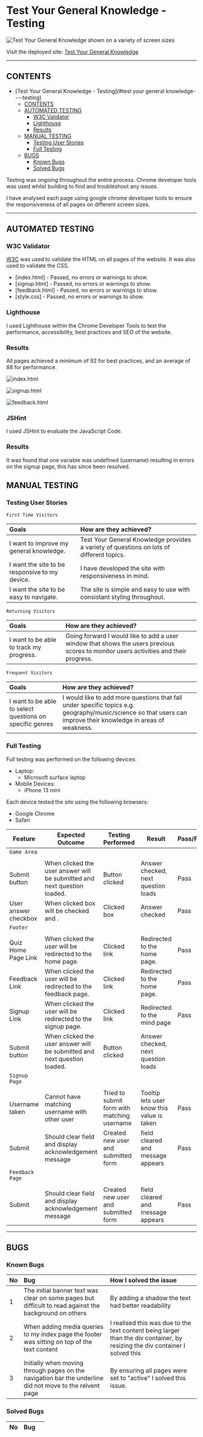 # Test Your General Knowledge -  Testing

![Test Your General Knowledge shown on a variety of screen sizes](assets/images/Portfolio2_depoloyed_site.png)

Visit the deployed site: [Test Your General Knowledge](https://sacarr98.github.io/Portfolio_Two/)
- - -

## CONTENTS

- [Test Your General Knowledge -  Testing](#test your general knowledge----testing)
  - [CONTENTS](#contents)
  - [AUTOMATED TESTING](#automated-testing)
    - [W3C Validator](#w3c-validator)
    - [Lighthouse](#lighthouse)
    - [Results](#results)
  - [MANUAL TESTING](#manual-testing)
    - [Testing User Stories](#testing-user-stories)
    - [Full Testing](#full-testing)
  - [BUGS](#bugs)
    - [Known Bugs](#known-bugs)
    - [Solved Bugs](#solved-bugs)

Testing was ongoing throughout the entire process. Chrome developer tools was used whilst building to find and troubleshoot any issues.

I have analysed each page using google chrome developer tools to ensure the responsiveness of all pages on different screen sizes.

- - -

## AUTOMATED TESTING

### W3C Validator

[W3C](https://validator.w3.org/) was used to validate the HTML on all pages of the website. It was also used to validate the CSS.

* [index.html] - Passed, no errors or warnings to show.
* [signup.html] - Passed, no errors or warnings to show.
* [feedback.html] - Passed, no errors or warnings to show.
* [style.css] - Passed, no errors or warnings to show.

### Lighthouse

I used Lighthouse within the Chrome Developer Tools to test the performance, accessibility, best practices and SEO of the website.

### Results

All pages achieved a minimum of 92 for best practices, and an average of 88 for performance.

![index.html](assets/images/Quiz_home_lighthouse.PNG)

![signup.html](assets/images/Signup_page_lighthouse.PNG)

![feedback.html](assets/images/feedback_lighthouse.PNG)

### JSHint

I used JSHint to evaluate the JavaScript Code.

### Results

It was found that one variable was undefined (username) resulting in errors on the signup page, this has since been resolved.

## MANUAL TESTING

### Testing User Stories

`First Time Visitors`

| Goals | How are they achieved? |
| :--- | :--- |
| I want to improve my general knowledge. | Test Your General Knowledge provides a variety of questions on lots of different topics. |
| I want the site to be responsive to my device. | I have developed the site with responsiveness in mind. |
| I want the site to be easy to navigate. | The site is simple and easy to use with consistant styling throughout.  |

`Returning Visitors`

|  Goals | How are they achieved? |
| :--- | :--- |
| I want to be able to track my progress. | Going forward I would like to add a user window that shows the users previous scores to monitor users activities and their progress. |

`Frequent Visitors`

| Goals | How are they achieved? |
| :--- | :--- |
| I want to be able to select questions on specific genres | I would like to add more questions that fall under specific topics e.g. geography/music/science so that users can improve their knowledge in areas of weakness.

### Full Testing

Full testing was performed on the following devices:

* Laptop:
  * Microsoft surface laptop
* Mobile Devices:
  * iPhone 13 mini

Each device tested the site using the following browsers:

* Google Chrome
* Safari


| Feature | Expected Outcome | Testing Performed | Result | Pass/Fail |
| --- | --- | --- | --- | --- |
| `Game Area` |
|  |  |  |  |  |
| Submit button | When clicked the user answer will be submitted and next question loaded. | Button clicked | Answer checked, next question loads | Pass |
| User answer checkbox | When clicked box will be checked and . | Clicked box | Answer checked | Pass |
| `Footer` |
|  |  |  |  |  |
| Quiz Home Page Link | When clicked the user will be redirected to the home page.| Clicked link | Redirected to the home page. | Pass |
| Feedback Link | When clicked the user will be redirected to the feedback page.| Clicked link | Redirected to the home page. | Pass |
| Signup Link | When clicked the user will be redirected to the signup page. | Clicked link | Redirected to the mind page | Pass |
| Submit button | When clicked the user answer will be submitted and next question loaded. | Button clicked | Answer checked, next question loads |
| `Signup Page` |
| | | | | | |
| Username taken | Cannot have matching username with other user | Tried to submit form with matching username | Tooltip lets user know this value is taken | Pass |
| Submit | Should clear field and display acknowledgement message | Created new user and submitted form | field cleared and message appears | Pass |
| `Feedback Page` |
| | | | | | |
| Submit | Should clear field and display acknowledgement message | Created new user and submitted form | field cleared and message appears | Pass |
 - - -

## BUGS

### Known Bugs

| No | Bug | How I solved the issue |
| :--- | :--- | :--- |
| 1 | The initial banner text was clear on some pages but difficult to read against the background on others | By adding a shadow the text had better readability  |
| 2 | When adding media queries to my index page the footer was sitting on top of the text content | I realised this was due to the text content being larger than the div container, by resizing the div container I solved this |
| 3 | Initially when moving through pages on the navigation bar the underline did not move to the relvent page | By ensuring all pages were set to "active" I solved this issue. |


### Solved Bugs

| No | Bug | |
| :--- | :--- | :--- |